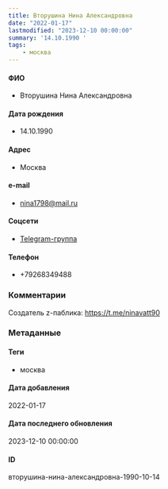 ```yaml
---
title: Вторушина Нина Александровна
date: "2022-01-17"
lastmodified: "2023-12-10 00:00:00"
summary: '14.10.1990 '
tags: 
    - москва
---
```

<!--# pp1-->
<!--## Фигурант-->
<!--### Личные данные-->
#### ФИО
- Вторушина Нина Александровна
#### Дата рождения
- 14.10.1990
#### Адрес
- Москва
#### e-mail
- nina1798@mail.ru
#### Соцсети
- [Telegram-группа](https://t.me/ninavatt90)
#### Телефон
- +79268349488
### Комментарии
Создатель z-паблика:
https://t.me/ninavatt90
### Метаданные
#### Теги
- москва
#### Дата добавления
2022-01-17
#### Дата последнего обновления
2023-12-10 00:00:00
#### ID
вторушина-нина-александровна-1990-10-14
<!--## END;-->
